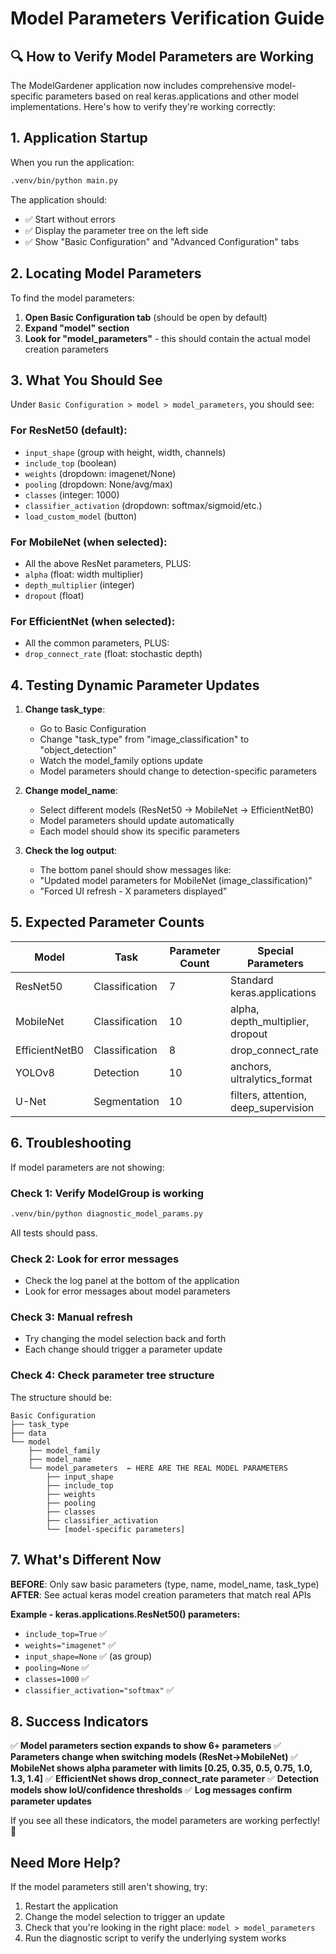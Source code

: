 # Model Parameters Verification Guide

## 🔍 How to Verify Model Parameters are Working

The ModelGardener application now includes comprehensive model-specific parameters based on real keras.applications and other model implementations. Here's how to verify they're working correctly:

## 1. Application Startup

When you run the application:
```bash
.venv/bin/python main.py
```

The application should:
- ✅ Start without errors
- ✅ Display the parameter tree on the left side
- ✅ Show "Basic Configuration" and "Advanced Configuration" tabs

## 2. Locating Model Parameters

To find the model parameters:

1. **Open Basic Configuration tab** (should be open by default)
2. **Expand "model" section**
3. **Look for "model_parameters"** - this should contain the actual model creation parameters

## 3. What You Should See

Under `Basic Configuration > model > model_parameters`, you should see:

### For ResNet50 (default):
- `input_shape` (group with height, width, channels)
- `include_top` (boolean)
- `weights` (dropdown: imagenet/None)  
- `pooling` (dropdown: None/avg/max)
- `classes` (integer: 1000)
- `classifier_activation` (dropdown: softmax/sigmoid/etc.)
- `load_custom_model` (button)

### For MobileNet (when selected):
- All the above ResNet parameters, PLUS:
- `alpha` (float: width multiplier)
- `depth_multiplier` (integer)  
- `dropout` (float)

### For EfficientNet (when selected):
- All the common parameters, PLUS:
- `drop_connect_rate` (float: stochastic depth)

## 4. Testing Dynamic Parameter Updates

1. **Change task_type**: 
   - Go to Basic Configuration
   - Change "task_type" from "image_classification" to "object_detection"
   - Watch the model_family options update
   - Model parameters should change to detection-specific parameters

2. **Change model_name**:
   - Select different models (ResNet50 → MobileNet → EfficientNetB0)
   - Model parameters should update automatically
   - Each model should show its specific parameters

3. **Check the log output**:
   - The bottom panel should show messages like:
   - "Updated model parameters for MobileNet (image_classification)"
   - "Forced UI refresh - X parameters displayed"

## 5. Expected Parameter Counts

| Model | Task | Parameter Count | Special Parameters |
|-------|------|----------------|------------------|
| ResNet50 | Classification | 7 | Standard keras.applications |
| MobileNet | Classification | 10 | alpha, depth_multiplier, dropout |
| EfficientNetB0 | Classification | 8 | drop_connect_rate |
| YOLOv8 | Detection | 10 | anchors, ultralytics_format |
| U-Net | Segmentation | 10 | filters, attention, deep_supervision |

## 6. Troubleshooting

If model parameters are not showing:

### Check 1: Verify ModelGroup is working
```bash
.venv/bin/python diagnostic_model_params.py
```
All tests should pass.

### Check 2: Look for error messages
- Check the log panel at the bottom of the application
- Look for error messages about model parameters

### Check 3: Manual refresh
- Try changing the model selection back and forth
- Each change should trigger a parameter update

### Check 4: Check parameter tree structure
The structure should be:
```
Basic Configuration
├── task_type
├── data
└── model
    ├── model_family
    ├── model_name
    └── model_parameters  ← HERE ARE THE REAL MODEL PARAMETERS
        ├── input_shape
        ├── include_top
        ├── weights
        ├── pooling
        ├── classes
        ├── classifier_activation
        └── [model-specific parameters]
```

## 7. What's Different Now

**BEFORE**: Only saw basic parameters (type, name, model_name, task_type)
**AFTER**: See actual keras model creation parameters that match real APIs

**Example - keras.applications.ResNet50() parameters:**
- `include_top=True` ✅ 
- `weights="imagenet"` ✅
- `input_shape=None` ✅ (as group)
- `pooling=None` ✅
- `classes=1000` ✅
- `classifier_activation="softmax"` ✅

## 8. Success Indicators

✅ **Model parameters section expands to show 6+ parameters**
✅ **Parameters change when switching models (ResNet→MobileNet)**
✅ **MobileNet shows alpha parameter with limits [0.25, 0.35, 0.5, 0.75, 1.0, 1.3, 1.4]**
✅ **EfficientNet shows drop_connect_rate parameter**
✅ **Detection models show IoU/confidence thresholds**
✅ **Log messages confirm parameter updates**

If you see all these indicators, the model parameters are working perfectly! 🎉

## Need More Help?

If the model parameters still aren't showing, try:
1. Restart the application
2. Change the model selection to trigger an update
3. Check that you're looking in the right place: `model > model_parameters`
4. Run the diagnostic script to verify the underlying system works
